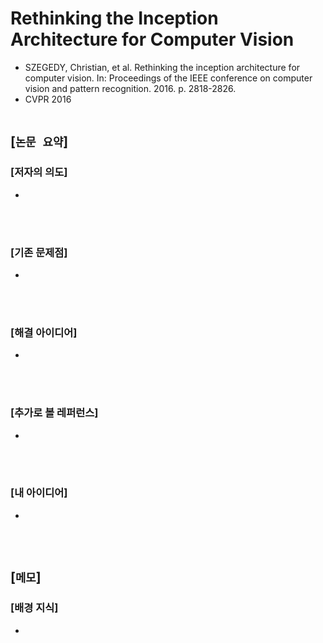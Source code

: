 # Rethinking the Inception Architecture for Computer Vision
* SZEGEDY, Christian, et al. Rethinking the inception architecture for computer vision. In: Proceedings of the IEEE conference on computer vision and pattern recognition. 2016. p. 2818-2826.
* CVPR 2016
<br><br>

## [`논문 요약`]

### [저자의 의도]
* 
<br><br>

### [기존 문제점]
* 
<br><br>

### [해결 아이디어]
* 
<br><br>

### [추가로 볼 레퍼런스]
* 
<br><br>

### [내 아이디어]
* 
<br><br>



## [`메모`]

### [배경 지식]
* 
<br><br>


